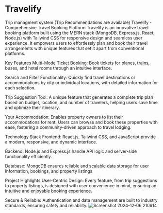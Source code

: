 # Travelify
Trip managment system (Trip Recommendations are available)
Travelify - Comprehensive Travel Booking Platform
Travelify is an innovative travel booking platform built using the MERN stack (MongoDB, Express.js, React, Node.js) with Tailwind CSS for responsive design and seamless user experience. It empowers users to effortlessly plan and book their travel arrangements with unique features that set it apart from conventional platforms.

Key Features
Multi-Mode Ticket Booking:
Book tickets for planes, trains, buses, and hotel rooms through an intuitive interface.

Search and Filter Functionality:
Quickly find travel destinations or accommodations by city or individual locations, with detailed information for each selection.

Trip Suggestion Tool:
A unique feature that generates a complete trip plan based on budget, location, and number of travelers, helping users save time and optimize their itinerary.

Your Accommodation:
Enables property owners to list their accommodations for rent. Users can browse and book these properties with ease, fostering a community-driven approach to travel lodging.

Technology Stack
Frontend:
React.js, Tailwind CSS, and JavaScript provide a modern, responsive, and dynamic interface.

Backend:
Node.js and Express.js handle API logic and server-side functionality efficiently.

Database:
MongoDB ensures reliable and scalable data storage for user information, bookings, and property listings.

Project Highlights
User-Centric Design:
Every feature, from trip suggestions to property listings, is designed with user convenience in mind, ensuring an intuitive and enjoyable booking experience.

Secure & Reliable:
Authentication and data management are built to industry standards, ensuring safety and reliability.
![Screenshot 2024-12-06 210614](https://github.com/user-attachments/assets/895dad21-92c2-47fd-ac36-2e541bef2642)






